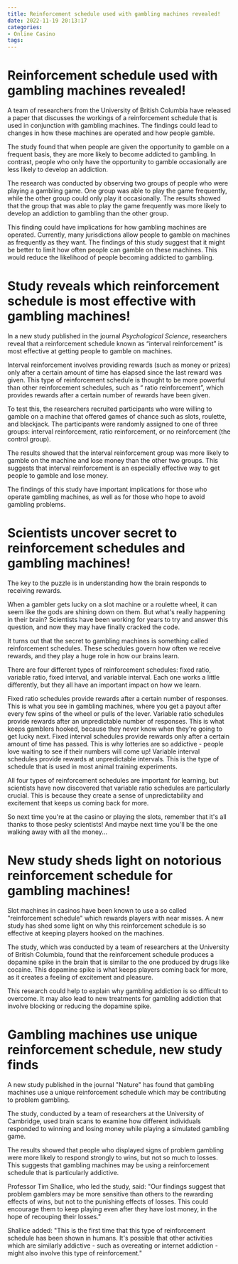 ```yaml
---
title: Reinforcement schedule used with gambling machines revealed!
date: 2022-11-19 20:13:17
categories:
- Online Casino
tags:
---
```



#  Reinforcement schedule used with gambling machines revealed!

A team of researchers from the University of British Columbia have released a paper that discusses the workings of a reinforcement schedule that is used in conjunction with gambling machines. The findings could lead to changes in how these machines are operated and how people gamble.

The study found that when people are given the opportunity to gamble on a frequent basis, they are more likely to become addicted to gambling. In contrast, people who only have the opportunity to gamble occasionally are less likely to develop an addiction.

The research was conducted by observing two groups of people who were playing a gambling game. One group was able to play the game frequently, while the other group could only play it occasionally. The results showed that the group that was able to play the game frequently was more likely to develop an addiction to gambling than the other group.

This finding could have implications for how gambling machines are operated. Currently, many jurisdictions allow people to gamble on machines as frequently as they want. The findings of this study suggest that it might be better to limit how often people can gamble on these machines. This would reduce the likelihood of people becoming addicted to gambling.

#  Study reveals which reinforcement schedule is most effective with gambling machines!

In a new study published in the journal <i>Psychological Science</i>, researchers reveal that a reinforcement schedule known as “interval reinforcement” is most effective at getting people to gamble on machines.

Interval reinforcement involves providing rewards (such as money or prizes) only after a certain amount of time has elapsed since the last reward was given. This type of reinforcement schedule is thought to be more powerful than other reinforcement schedules, such as “ ratio reinforcement”, which provides rewards after a certain number of rewards have been given.

To test this, the researchers recruited participants who were willing to gamble on a machine that offered games of chance such as slots, roulette, and blackjack. The participants were randomly assigned to one of three groups: interval reinforcement, ratio reinforcement, or no reinforcement (the control group).

The results showed that the interval reinforcement group was more likely to gamble on the machine and lose money than the other two groups. This suggests that interval reinforcement is an especially effective way to get people to gamble and lose money.

The findings of this study have important implications for those who operate gambling machines, as well as for those who hope to avoid gambling problems.

#  Scientists uncover secret to reinforcement schedules and gambling machines!

The key to the puzzle is in understanding how the brain responds to receiving rewards.

When a gambler gets lucky on a slot machine or a roulette wheel, it can seem like the gods are shining down on them. But what's really happening in their brain? Scientists have been working for years to try and answer this question, and now they may have finally cracked the code.

It turns out that the secret to gambling machines is something called reinforcement schedules. These schedules govern how often we receive rewards, and they play a huge role in how our brains learn.

There are four different types of reinforcement schedules: fixed ratio, variable ratio, fixed interval, and variable interval. Each one works a little differently, but they all have an important impact on how we learn.

Fixed ratio schedules provide rewards after a certain number of responses. This is what you see in gambling machines, where you get a payout after every few spins of the wheel or pulls of the lever. Variable ratio schedules provide rewards after an unpredictable number of responses. This is what keeps gamblers hooked, because they never know when they're going to get lucky next. Fixed interval schedules provide rewards only after a certain amount of time has passed. This is why lotteries are so addictive - people love waiting to see if their numbers will come up! Variable interval schedules provide rewards at unpredictable intervals. This is the type of schedule that is used in most animal training experiments.

All four types of reinforcement schedules are important for learning, but scientists have now discovered that variable ratio schedules are particularly crucial. This is because they create a sense of unpredictability and excitement that keeps us coming back for more.

So next time you're at the casino or playing the slots, remember that it's all thanks to those pesky scientists! And maybe next time you'll be the one walking away with all the money...

#  New study sheds light on notorious reinforcement schedule for gambling machines!

Slot machines in casinos have been known to use a so called "reinforcement schedule" which rewards players with near misses. A new study has shed some light on why this reinforcement schedule is so effective at keeping players hooked on the machines.

The study, which was conducted by a team of researchers at the University of British Columbia, found that the reinforcement schedule produces a dopamine spike in the brain that is similar to the one produced by drugs like cocaine. This dopamine spike is what keeps players coming back for more, as it creates a feeling of excitement and pleasure.

This research could help to explain why gambling addiction is so difficult to overcome. It may also lead to new treatments for gambling addiction that involve blocking or reducing the dopamine spike.

#  Gambling machines use unique reinforcement schedule, new study finds

A new study published in the journal "Nature" has found that gambling machines use a unique reinforcement schedule which may be contributing to problem gambling.

The study, conducted by a team of researchers at the University of Cambridge, used brain scans to examine how different individuals responded to winning and losing money while playing a simulated gambling game.

The results showed that people who displayed signs of problem gambling were more likely to respond strongly to wins, but not so much to losses. This suggests that gambling machines may be using a reinforcement schedule that is particularly addictive.

Professor Tim Shallice, who led the study, said: "Our findings suggest that problem gamblers may be more sensitive than others to the rewarding effects of wins, but not to the punishing effects of losses. This could encourage them to keep playing even after they have lost money, in the hope of recouping their losses."

Shallice added: "This is the first time that this type of reinforcement schedule has been shown in humans. It's possible that other activities which are similarly addictive - such as overeating or internet addiction - might also involve this type of reinforcement."